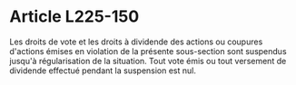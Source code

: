 # Article L225-150

Les droits de vote et les droits à dividende des actions ou coupures d'actions émises en violation de la présente sous-section sont suspendus jusqu'à régularisation de la situation. Tout vote émis ou tout versement de dividende effectué pendant la suspension est nul.
